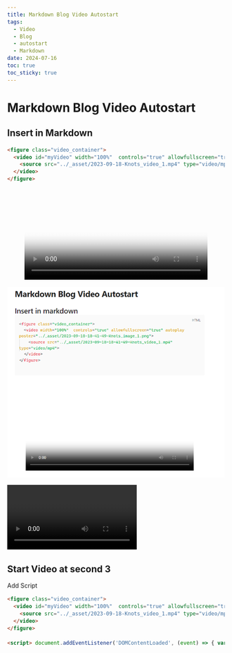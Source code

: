 ```yaml
---
title: Markdown Blog Video Autostart
tags:
  - Video
  - Blog
  - autostart
  - Markdown
date: 2024-07-16
toc: true
toc_sticky: true
---
```

# Markdown Blog Video Autostart

## Insert in Markdown 

```html
<figure class="video_container">
  <video id="myVideo" width="100%"  controls="true" allowfullscreen="true" autoplay poster="../_asset/2023-09-18-Knots_image_1.png">
    <source src="../_asset/2023-09-18-Knots_video_1.mp4" type="video/mp4">
  </video>
</figure>

```

<figure class="video_container">
  <video id="myVideo" width="100%"  controls="true" allowfullscreen="true" autoplay poster="../_asset/2023-09-18-Knots_image_1.png">
    <source src="../_asset/2023-09-18-Knots_video_1.mp4" type="video/mp4">
  </video>
</figure>


![](../_asset/2024-07-16-blog-video_image_1.png)

![](../_asset/2024-07-16-blog-video_video_1.mp4)

## Start Video at second 3

Add Script 

``` html
<figure class="video_container">
  <video id="myVideo" width="100%"  controls="true" allowfullscreen="true" autoplay poster="../_asset/2023-09-18-Knots_image_1.png">
    <source src="../_asset/2023-09-18-Knots_video_1.mp4" type="video/mp4">
  </video>
</figure>

<script> document.addEventListener('DOMContentLoaded', (event) => { var video = document.getElementById('myVideo'); video.currentTime = 3; video.play(); }); </script>

```